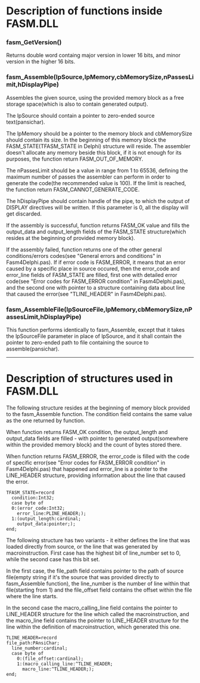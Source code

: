 ﻿
# Description of functions inside FASM.DLL

### fasm_GetVersion()
Returns double word containg major version in lower 16 bits, and minor version in the higher 16 bits.

### fasm_Assemble(lpSource,lpMemory,cbMemorySize,nPassesLimit,hDisplayPipe)
Assembles the given source, using the provided memory block as a free storage space(which is also to contain generated output).

The lpSource should contain a pointer to zero-ended source text(pansichar).

The lpMemory should be a pointer to the memory block and cbMemorySize should contain its size. In the beginning of this memory block the FASM_STATE(TFASM_STATE in Delphi) structure will reside. The assembler doesn't allocate any memory beside this block, if it is not enough for its purposes, the function return FASM_OUT_OF_MEMORY.

The nPassesLimit should be a value in range from 1 to 65536, defining the maximum number of passes the assembler can perform in order to generate the code(the recommended value is 100). If the limit is reached, the function return FASM_CANNOT_GENERATE_CODE.

The hDisplayPipe should contain handle of the pipe, to which the output of DISPLAY directives will be written. If this parameter is 0, all the display will get discarded.

If the assembly is successful, function returns FASM_OK value and fills the output_data and output_length fields of the FASM_STATE structure(which resides at the beginning of provided memory block).

If the assembly failed, function returns one of the other general conditions/errors codes(see "General errors and conditions" in Fasm4Delphi.pas). If if error code is FASM_ERROR, it means that an error caused by a specific place in source occured, then the error_code and error_line fields of FASM_STATE are filled, first one with detailed error code(see "Error codes for FASM_ERROR condition" in Fasm4Delphi.pas), and the second one with pointer to a structure containing data about line that caused the error(see "TLINE_HEADER" in Fasm4Delphi.pas).

### fasm_AssembleFile(lpSourceFile,lpMemory,cbMemorySize,nPassesLimit,hDisplayPipe)
This function performs identically to fasm_Assemble, except that it takes the lpSourceFile parameter in place of lpSource, and it shall contain the pointer to zero-ended path to file containing the source to assemble(pansichar).

********************************************
# Description of structures used in FASM.DLL

The following structure resides at the beginning of memory block provided to the fasm_Assemble function. The condition field contains the same value as the one returned by function.

When function returns FASM_OK condition, the output_length and output_data fields are filled - with pointer to generated output(somewhere within the provided memory block) and the count of bytes stored there.

When function returns FASM_ERROR, the error_code is filled with the code of specific error(see "Error codes for FASM_ERROR condition" in Fasm4Delphi.pas) that happened and error_line is a pointer to the LINE_HEADER structure, providing information about the line that caused the error.

    TFASM_STATE=record
      condition:Int32;
      case byte of
      0:(error_code:Int32;    
        error_line:PLINE_HEADER;);
      1:(output_length:cardinal;
        output_data:pointer;);   
    end;

The following structure has two variants - it either defines the line that was loaded directly from source, or the line that was generated by macroinstruction. First case has the highest bit of line_number set to 0, while the second case has this bit set.

In the first case, the file_path field contains pointer to the path of source file(empty string if it's the source that was provided directly to fasm_Assemble function), the line_number is the number of line within that file(starting from 1) and the file_offset field contains the offset within the file where the line starts.

In the second case the macro_calling_line field contains the pointer to LINE_HEADER structure for the line which called the macroinstruction, and the macro_line field contains the pointer to LINE_HEADER structure for the line within the definition of macroinstruction, which generated this one.

    TLINE_HEADER=record
    file_path:PAnsiChar;
      line_number:cardinal;
      case byte of
        0:(file_offset:cardinal);
        1:(macro_calling_line:^TLINE_HEADER;
          macro_line:^TLINE_HEADER;);
    end;
